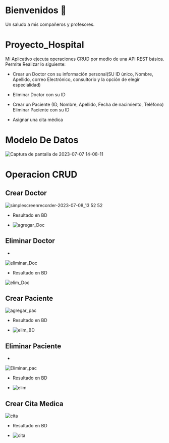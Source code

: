 # Bienvenidos :wave:
Un saludo a mis compañeros y profesores.

# Proyecto_Hospital
Mi Aplicativo ejecuta operaciones CRUD por medio de una API REST básica. Permite Realizar lo siguiente:
- Crear un Doctor con su información personal(SU ID único, Nombre, Apellido, correo Electrónico, consultorio y la opción de elegir 
especialidad)
- Eliminar Doctor con su ID

- Crear un Paciente (ID, Nombre, Apellido, Fecha de nacimiento, Teléfono)
   Eliminar Paciente con su ID
- Asignar una cita médica

# Modelo De Datos

![Captura de pantalla de 2023-07-07 14-08-11](https://github.com/Santiago-rojas97/Proyecto_Hospital/assets/114537793/5b922f9d-0cc8-4761-89ef-f0da29f6c76a)

# Operacion CRUD

## Crear Doctor

![simplescreenrecorder-2023-07-08_13 52 52](https://github.com/Santiago-rojas97/Proyecto_Hospital/assets/114537793/fd777854-a767-4196-8533-9b8f83428c98)

- Resultado en BD

- ![agregar_Doc](https://github.com/Santiago-rojas97/Proyecto_Hospital/assets/114537793/4a125b2b-3a4d-41d9-be31-d65cb14740b3)




## Eliminar Doctor
- 
![eliminar_Doc](https://github.com/Santiago-rojas97/Proyecto_Hospital/assets/114537793/50cf6ab3-2062-4560-add6-ab813a97293a)

- Resultado en BD
  
![elim_Doc](https://github.com/Santiago-rojas97/Proyecto_Hospital/assets/114537793/7c077727-f1d1-479a-a0d8-586a273f622c)




## Crear Paciente


 ![agregar_pac](https://github.com/Santiago-rojas97/Proyecto_Hospital/assets/114537793/8e240a7c-bd53-4fd0-9c71-d22676cac2db)

- Resultado en  BD

- ![elim_BD](https://github.com/Santiago-rojas97/Proyecto_Hospital/assets/114537793/3c103501-507e-4061-9aec-9ea58b75a6ed)



## Eliminar Paciente
- 
![Eliminar_pac](https://github.com/Santiago-rojas97/Proyecto_Hospital/assets/114537793/f772bdba-d2bf-45eb-94ea-f5e7cd9e7b2e)


- Resultado en BD

- ![elim](https://github.com/Santiago-rojas97/Proyecto_Hospital/assets/114537793/afe0934b-68e4-4168-8da8-ae0a33b2e018)



## Crear Cita Medica


![cita](https://github.com/Santiago-rojas97/Proyecto_Hospital/assets/114537793/8bd468c6-3f8d-42d2-a8d3-f4a83e34eb94)


- Resultado en BD

- ![cita](https://github.com/Santiago-rojas97/Proyecto_Hospital/assets/114537793/cb55a0d3-57dc-457d-9703-88e2a7022c4a)
